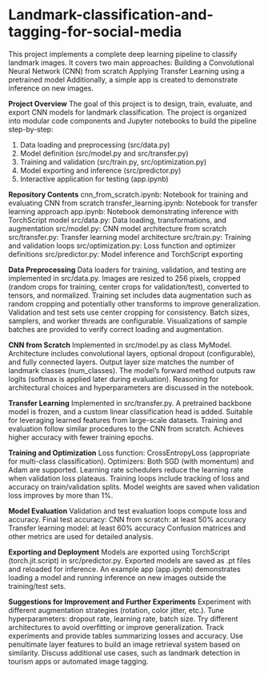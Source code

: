 # Landmark-classification-and-tagging-for-social-media
This project implements a complete deep learning pipeline to classify landmark images. It covers two main approaches:
Building a Convolutional Neural Network (CNN) from scratch
Applying Transfer Learning using a pretrained model
Additionally, a simple app is created to demonstrate inference on new images.

**Project Overview**
The goal of this project is to design, train, evaluate, and export CNN models for landmark classification. The project is organized into modular code components and Jupyter notebooks to build the pipeline step-by-step:
1. Data loading and preprocessing (src/data.py)
2. Model definition (src/model.py and src/transfer.py)
3. Training and validation (src/train.py, src/optimization.py)
4. Model exporting and inference (src/predictor.py)
5. Interactive application for testing (app.ipynb)

**Repository Contents**
cnn_from_scratch.ipynb:	Notebook for training and evaluating CNN from scratch
transfer_learning.ipynb:	Notebook for transfer learning approach
app.ipynb:	Notebook demonstrating inference with TorchScript model
src/data.py:	Data loading, transformations, and augmentation
src/model.py:	CNN model architecture from scratch
src/transfer.py:	Transfer learning model architecture
src/train.py:	Training and validation loops
src/optimization.py:	Loss function and optimizer definitions
src/predictor.py:	Model inference and TorchScript exporting

**Data Preprocessing**
Data loaders for training, validation, and testing are implemented in src/data.py.
Images are resized to 256 pixels, cropped (random crops for training, center crops for validation/test), converted to tensors, and normalized.
Training set includes data augmentation such as random cropping and potentially other transforms to improve generalization.
Validation and test sets use center cropping for consistency.
Batch sizes, samplers, and worker threads are configurable.
Visualizations of sample batches are provided to verify correct loading and augmentation.

**CNN from Scratch**
Implemented in src/model.py as class MyModel.
Architecture includes convolutional layers, optional dropout (configurable), and fully connected layers.
Output layer size matches the number of landmark classes (num_classes).
The model’s forward method outputs raw logits (softmax is applied later during evaluation).
Reasoning for architectural choices and hyperparameters are discussed in the notebook.

**Transfer Learning**
Implemented in src/transfer.py.
A pretrained backbone model is frozen, and a custom linear classification head is added.
Suitable for leveraging learned features from large-scale datasets.
Training and evaluation follow similar procedures to the CNN from scratch.
Achieves higher accuracy with fewer training epochs.

**Training and Optimization**
Loss function: CrossEntropyLoss (appropriate for multi-class classification).
Optimizers: Both SGD (with momentum) and Adam are supported.
Learning rate schedulers reduce the learning rate when validation loss plateaus.
Training loops include tracking of loss and accuracy on train/validation splits.
Model weights are saved when validation loss improves by more than 1%.

**Model Evaluation**
Validation and test evaluation loops compute loss and accuracy.
Final test accuracy:
CNN from scratch: at least 50% accuracy
Transfer learning model: at least 60% accuracy
Confusion matrices and other metrics are used for detailed analysis.

**Exporting and Deployment**
Models are exported using TorchScript (torch.jit.script) in src/predictor.py.
Exported models are saved as .pt files and reloaded for inference.
An example app (app.ipynb) demonstrates loading a model and running inference on new images outside the training/test sets.

**Suggestions for Improvement and Further Experiments**
Experiment with different augmentation strategies (rotation, color jitter, etc.).
Tune hyperparameters: dropout rate, learning rate, batch size.
Try different architectures to avoid overfitting or improve generalization.
Track experiments and provide tables summarizing losses and accuracy.
Use penultimate layer features to build an image retrieval system based on similarity.
Discuss additional use cases, such as landmark detection in tourism apps or automated image tagging.
